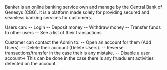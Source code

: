 Banker is an online banking service own and manage by the Central Bank of Genesys (CBG). It is a platform made solely for providing secured and seamless banking services for customers.

Users can:
-- Login
-- Deposit money
-- Withdraw money
-- Transfer funds to other users
-- See a list of their transactions

Customer can contact the Admin to:
-- Open an account for them (Add Users).
-- Delete their account (Delete Users).
-- Reverse transactions/transfer in the case their is any mistake.
-- Disable a user account-> This can be done in the case there is any fruadulent activities detected on the account.